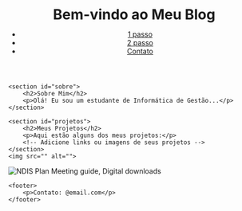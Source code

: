 <!DOCTYPE html>
<html lang="pt-br">
<head>
    <meta charset="UTF-8">
    <meta name="viewport" content="width=device-width, initial-scale=1.0">
    <title>blog pessoal</title>
    <link rel="stylesheet" href="styles.css">
</head>
<style>
/* Resetando margens e padding */
* {
    margin: 0;
    padding: 0;
}

body {
    font-family: Arial, sans-serif;
    line-height: 1.6;
    padding: 20px;
}

header {
    background-color: #4CAF50;
    color: white;
    text-align: center;
    padding: 10px 0;
}

nav ul {
    list-style-type: none;
}

nav ul li {
    display: inline;
    margin: 0 10px;
}

nav ul li a {
    color: white;
    text-decoration: none;
}

section {
    margin: 20px 0;
}

footer {
    text-align: center;
    padding: 10px;
    background-color: #4CAF50;
    color: white;
}

/* Responsividade */
@media (max-width: 768px) {
    nav ul {
        text-align: center;
        padding-top: 10px;
    }
    
    nav ul li {
        display: block;
        margin-bottom: 10px;
    }
}


</style>




<body>
    <header>
        <h1>Bem-vindo ao Meu Blog</h1>
        <nav>
            <ul>
                <li><a href="#sobre">1 passo</a></li>
                <li><a href="#projetos">2 passo</a></li>
                <li><a href="#contato">Contato</a></li>
            </ul>
        </nav>
    </header>

    <section id="sobre">
        <h2>Sobre Mim</h2>
        <p>Olá! Eu sou um estudante de Informática de Gestão...</p>
    </section>

    <section id="projetos">
        <h2>Meus Projetos</h2>
        <p>Aqui estão alguns dos meus projetos:</p>
        <!-- Adicione links ou imagens de seus projetos --> 
    </section>
    <img src="" alt="">
![NDIS Plan Meeting guide, Digital downloads](https://github.com/user-attachments/assets/c033d386-f693-423e-8619-753be4f6867a)

    <footer>
        <p>Contato: @email.com</p>
    </footer>

</body>
</html>
